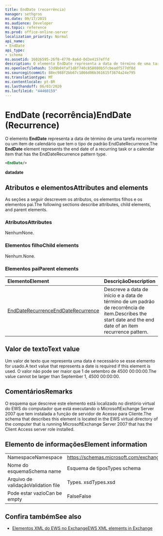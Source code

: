 ```yaml
---
title: EndDate (recorrência)
manager: sethgros
ms.date: 09/17/2015
ms.audience: Developer
ms.topic: reference
ms.prod: office-online-server
localization_priority: Normal
api_name:
- EndDate
api_type:
- schema
ms.assetid: 16026595-26f8-4770-8a6d-0d3e4157effd
description: O elemento EndDate representa a data de término de uma tarefa recorrente ou um item de calendário que tem o tipo de padrão EndDateRecurrence.
ms.openlocfilehash: 53d9b04faf1d8f740c858080b5fcbeadf577df0d
ms.sourcegitcommit: 88ec988f2bb67c1866d06b361615f3674a24e795
ms.translationtype: MT
ms.contentlocale: pt-BR
ms.lasthandoff: 06/03/2020
ms.locfileid: "44460159"
---
```

# <a name="enddate-recurrence"></a><span data-ttu-id="d135c-103">EndDate (recorrência)</span><span class="sxs-lookup"><span data-stu-id="d135c-103">EndDate (Recurrence)</span></span>

<span data-ttu-id="d135c-104">O elemento **EndDate** representa a data de término de uma tarefa recorrente ou um item de calendário que tem o tipo de padrão EndDateRecurrence.</span><span class="sxs-lookup"><span data-stu-id="d135c-104">The **EndDate** element represents the end date of a recurring task or a calendar item that has the EndDateRecurrence pattern type.</span></span> 
  
```xml
<EndDate/>
```

 <span data-ttu-id="d135c-105">**data**</span><span class="sxs-lookup"><span data-stu-id="d135c-105">**date**</span></span>
## <a name="attributes-and-elements"></a><span data-ttu-id="d135c-106">Atributos e elementos</span><span class="sxs-lookup"><span data-stu-id="d135c-106">Attributes and elements</span></span>

<span data-ttu-id="d135c-107">As seções a seguir descrevem os atributos, os elementos filhos e os elementos pai.</span><span class="sxs-lookup"><span data-stu-id="d135c-107">The following sections describe attributes, child elements, and parent elements.</span></span>
  
### <a name="attributes"></a><span data-ttu-id="d135c-108">Atributos</span><span class="sxs-lookup"><span data-stu-id="d135c-108">Attributes</span></span>

<span data-ttu-id="d135c-109">Nenhum</span><span class="sxs-lookup"><span data-stu-id="d135c-109">None.</span></span>
  
### <a name="child-elements"></a><span data-ttu-id="d135c-110">Elementos filho</span><span class="sxs-lookup"><span data-stu-id="d135c-110">Child elements</span></span>

<span data-ttu-id="d135c-111">Nenhum.</span><span class="sxs-lookup"><span data-stu-id="d135c-111">None.</span></span>
  
### <a name="parent-elements"></a><span data-ttu-id="d135c-112">Elementos pai</span><span class="sxs-lookup"><span data-stu-id="d135c-112">Parent elements</span></span>

|<span data-ttu-id="d135c-113">**Elemento**</span><span class="sxs-lookup"><span data-stu-id="d135c-113">**Element**</span></span>|<span data-ttu-id="d135c-114">**Descrição**</span><span class="sxs-lookup"><span data-stu-id="d135c-114">**Description**</span></span>|
|:-----|:-----|
|[<span data-ttu-id="d135c-115">EndDateRecurrence</span><span class="sxs-lookup"><span data-stu-id="d135c-115">EndDateRecurrence</span></span>](enddaterecurrence.md) <br/> |<span data-ttu-id="d135c-116">Descreve a data de início e a data de término de um padrão de recorrência de item.</span><span class="sxs-lookup"><span data-stu-id="d135c-116">Describes the start date and the end date of an item recurrence pattern.</span></span>  <br/> |
   
## <a name="text-value"></a><span data-ttu-id="d135c-117">Valor de texto</span><span class="sxs-lookup"><span data-stu-id="d135c-117">Text value</span></span>

<span data-ttu-id="d135c-118">Um valor de texto que representa uma data é necessário se esse elemento for usado.</span><span class="sxs-lookup"><span data-stu-id="d135c-118">A text value that represents a date is required if this element is used.</span></span> <span data-ttu-id="d135c-119">O valor não pode ser maior que 1 de setembro de 4500 00:00:00.</span><span class="sxs-lookup"><span data-stu-id="d135c-119">The value cannot be larger than September 1, 4500 00:00:00.</span></span>
  
## <a name="remarks"></a><span data-ttu-id="d135c-120">Comentários</span><span class="sxs-lookup"><span data-stu-id="d135c-120">Remarks</span></span>

<span data-ttu-id="d135c-121">O esquema que descreve este elemento está localizado no diretório virtual do EWS do computador que está executando o MicrosoftExchange Server 2007 que tem instalada a função de servidor de Acesso para Cliente.</span><span class="sxs-lookup"><span data-stu-id="d135c-121">The schema that describes this element is located in the EWS virtual directory of the computer that is running MicrosoftExchange Server 2007 that has the Client Access server role installed.</span></span>
  
## <a name="element-information"></a><span data-ttu-id="d135c-122">Elemento de informações</span><span class="sxs-lookup"><span data-stu-id="d135c-122">Element information</span></span>

|||
|:-----|:-----|
|<span data-ttu-id="d135c-123">Namespace</span><span class="sxs-lookup"><span data-stu-id="d135c-123">Namespace</span></span>  <br/> |https://schemas.microsoft.com/exchange/services/2006/types  <br/> |
|<span data-ttu-id="d135c-124">Nome do esquema</span><span class="sxs-lookup"><span data-stu-id="d135c-124">Schema name</span></span>  <br/> |<span data-ttu-id="d135c-125">Esquema de tipos</span><span class="sxs-lookup"><span data-stu-id="d135c-125">Types schema</span></span>  <br/> |
|<span data-ttu-id="d135c-126">Arquivo de validação</span><span class="sxs-lookup"><span data-stu-id="d135c-126">Validation file</span></span>  <br/> |<span data-ttu-id="d135c-127">Types. xsd</span><span class="sxs-lookup"><span data-stu-id="d135c-127">Types.xsd</span></span>  <br/> |
|<span data-ttu-id="d135c-128">Pode estar vazio</span><span class="sxs-lookup"><span data-stu-id="d135c-128">Can be empty</span></span>  <br/> |<span data-ttu-id="d135c-129">False</span><span class="sxs-lookup"><span data-stu-id="d135c-129">False</span></span>  <br/> |
   
## <a name="see-also"></a><span data-ttu-id="d135c-130">Confira também</span><span class="sxs-lookup"><span data-stu-id="d135c-130">See also</span></span>



- [<span data-ttu-id="d135c-131">Elementos XML do EWS no Exchange</span><span class="sxs-lookup"><span data-stu-id="d135c-131">EWS XML elements in Exchange</span></span>](ews-xml-elements-in-exchange.md)

